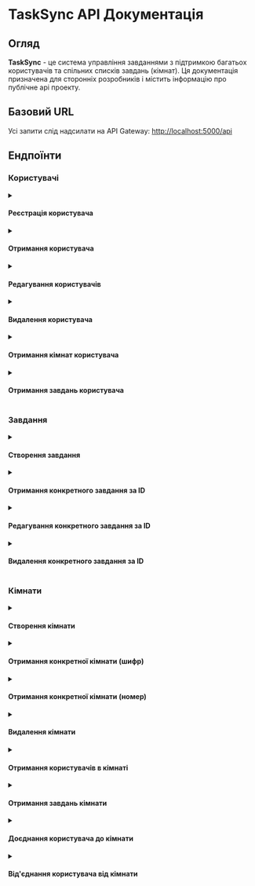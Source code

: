 # TaskSync API Документація
## Огляд
**TaskSync** - це система управління завданнями з підтримкою багатьох користувачів та спільних списків завдань (кімнат). Ця документація призначена для сторонніх розробників і містить інформацію про публічне api проекту.

## Базовий URL
Усі запити слід надсилати на API Gateway:
[http://localhost:5000/api](http://localhost:5000/api)

## Ендпоїнти
### Користувачі
<details>
<summary>

#### Реєстрація користувача

</summary>

- **URL:** `api/users`
- **Метод**: <mark>POST</mark>
- **Опис**: Створює нового користувача
**Параметри запиту**
```json
{
    "username": "user001",
    "password": "StrongPassword321!",
    "email": "user001@fakemail.com"
}
```
**Відповіді:**
**201 *Created***
```json
{
    "message": "User created successfully.",
    "user_id": 1
}
```
**422 *Unprocessable Entity***
```json
{
    "error": "Invalid data. 'username', 'email' and 'password' are required."
}
```
**409 *Conflict***
```json
{
    "error": "User already exists. 'username' and 'email' must be unique".
}
```
**500 *Internal Server Error***
```json
{
    "error": "details"
}
```
</details>

<details>
<summary>

#### Отримання користувача

</summary>

- **URL:** `api/users/{user_id}`
- **Метод**: <mark>GET</mark>
- **Опис**: Отримання користувача за id

- **URL:** `api/user/{username}`
- **Метод**: <mark>GET</mark>
- **Опис**: Отримання користувача за username

**Відповіді:**
**200 *OK***
```json
{
    "user_id": 1,
    "username": "user001",
    "password": "StrongPassword321!",
    "email": "user001@fakemail.com"
}
```
**404 *Not found***
```json
{
    "error": "User is not found"
}
```
**500 *Internal Server Error***
```json
{
    "error": "details"
}
```
</details>

<details>
<summary>

#### Редагування користувачів

</summary>

- **URL:** `api/users/{user_id}`
- **Метод**: <mark>PUT</mark>
- **Опис**: Отримання користувача за id
**Параметри запиту (мінімум один)**
```json
{
    "username": "user002",
    "email": "new@fakemail.com",
    "password": "NewPass"
}
```

**Відповіді**
**200 *OK***
```json
{
    "message": "User updated successfully."
}
```
**404 *Not found***
```json
{
    "error": "User is not found."
}
```
**500 *Internal server error***
```json
{
    "error": "details"
}
```
</details>

<details>
<summary>

#### Видалення користувача

</summary>

- **URL:** `api/users/{user_id}`
- **Метод**: <mark>DELETE</mark>
- **Опис**: Видалення користувача за id

**Відповіді**
**204 *No Content***
**404 *Not found***
```json
{
    "error": "User is not found."
}
```
**500 *Internal server error***
```json
{
    "error": "details"
}
```
</details>

<details>
<summary>

#### Отримання кімнат користувача

</summary>

- **URL:** `api/users/{user_id}/rooms`
- **Метод**: <mark>GET</mark>
- **Опис**: Отримання всіх кімнат, в які входить користувач

**Відповіді**
**200 *OK***
```json
[
    {
        "room_id": 1,
        "user_id": 1,
        "code": "1AoQ",
        "title": "Awesome room",
        "description": "Lorem ipsum dolor laborum"
    },
    {
        "room_id": 16,
        "user_id": 1,
        "code": "123AAA",
        "title": "AHAHAHAHA Penis",
        "description": ""
    }
]
```
**404 *Not found***
```json
{
    "error": "User is not found or has no rooms"
}
```
**500 *Internal Server Error***
```json
{
    "error": "details"
}
```
</details>

<details>
<summary>

#### Отримання завдань користувача

</summary>

- **URL:** `api/users/{user_id}/rooms`
- **Метод**: <mark>GET</mark>
- **Опис**: Отримання всіх завдань, які створив користувач

**Відповіді**
**200 *OK***
```json
[
    {
        "task_id": 1,
        "title": "Купити корову",
        "user_id": 1,
        "room_id": 6,
        "deadline": "01-04-2024",
        "status": 2
    },
    {
        "task_id": 125,
        "title": "Створити ферму",
        "user_id": 1,
        "room_id": 8,
        "deadline": "01-04-2024",
        "status": 3
    }
]
```
**404 *Not found***
```json
{
    "error": "User is not found or has no tasks"
}
```
**500 *Internal Server Error***
```json
{
    "error": "details"
}
```
</details>

### Завдання
<details>
<summary>

#### Створення завдання

</summary>

- **URL:** `/api/tasks`
- **Метод:** <mark>POST</mark>
- **Опис:** Публікація нового завдання
**Параметри запиту**
```json
{
    "title": "Default",
    "user_id": 1,
    "room_id": 1,
    "deadline": "2024-04-01T00:00:00Z",
    "status": 3 
}
```

**Відповіді**
**201 *Created***
```json
{
    "message": "Task creared successfully",
    "task_id": 6
}
```
**422 *Unprocessable value***
```json
{
    "error": "Invalid data. 'title', 'user_id' and 'room_id' are required"
}
```
**500 *Internal Server Error***
```json
{
    "error": "details"
}
```
</details>

<details>
<summary>

#### Отримання конкретного завдання за ID

</summary>

- **URL:** `/api/tasks/{task_id}`
- **Методи:** <mark>GET</mark>
- **Опис:** Отримує конкретне завдання за його ID.

**Відповіді**
- **200 *OK***
```json
{
  "id": 1,
  "title": "Fix the bug in the authentication system",
  "description": "There's a critical bug in the login feature that prevents users from logging in under certain conditions.",
  "user_id": 2,
  "room_id": 1,
  "deadline": "2024-10-20T10:00:00Z",
  "status": "pending"
}
```
- **404 *Not Found***
```json
{
  "error": "Task is not found."
}
```
- **500 *Internal Server Error***
```json
{
  "error": "details"
}
```
</details>

<details>
<summary>

#### Редагування конкретного завдання за ID

</summary>

- **URL:** `/api/tasks/{task_id}`
- **Методи:** <mark>PUT</mark>
- **Опис:** Оновлює існуюче завдання за його ID.

**Тіло запиту**
```json
{
  "title": "New title",
  "description": "New description",
  "user_id": 5,
  "room_id": 2,
  "deadline": "2024-11-01T12:00:00Z",
  "status": "completed"
}
```

**Відповіді**
- **200 *OK***
```json
{
  "message": "Task updated successfully."
}
```
- **404 *Not Found***
```json
{
  "error": "Task is not found."
}
```
- **422 *Unprocessable Entity***
```json
{
  "error": "Invalid status value. (1, 2, 3) are possible."
}
```
- **500 *Internal Server Error***
```json
{
  "error": "details"
}
```
</details>

<details>
<summary>

#### Видалення конкретного завдання за ID

</summary>

- **URL:** `/api/tasks/{task_id}`
- **Методи:** <mark>DELETE</mark>
- **Опис:** Видаляє існуюче завдання за його ID.

**Відповіді**
- **204 *No Content***    
- **404 *Not Found***
```json
{
  "error": "Task is not found."
}
```
- **500 *Internal Server Error***
```json
{
  "error": "details"
}
```
</details>

### Кімнати
<details>
<summary>

#### Створення кімнати

</summary>

- **URL:** `/api/rooms`
- **Метод:** <mark>POST</mark>
- **Опис:** Створення нової кімнати, в яку автоматично додається користувач, що її створив (завдання не можуть існувати, не належачи до жодної кімнати)
**Параметри запиту**
```json
{
    "user_id": 1,
    "code": "0000",
    "title": "Default Room",
    "description": "AAAAAAAAAAAAAAAAAAAA я дуже втомився"
}
```

**Відповіді**
**201 *Created***
```json
{
    "message": "Room created successfully",
    "room_id": "1"
}
```
**422 *Unprocessable Entity***
```json
{
    "error": "Invalid data. 'user_id' and 'code' are required"
}
```
**409 *Conflict***
```json
{
    "error": "Room already exists. 'code' must be unique"
}
```
**500 *Internal Service Error***
```json
{
    "error": "details"
}
```
</details>

<details>
<summary>

#### Отримання конкретної кімнати (шифр)

</summary>

- **URL:** `/api/rooms/{code}`
- **Метод:** <mark>GET</mark>
- **Опис:** Отримання кімнати за її індивідуальним шифром

**Відповіді**
**200 *OK***
```json
{
    "id": 2,
    "user_id": 3,
    "code": "XYZ456",
    "title": "Design Team",
    "description": "Room for the design team to share ideas and collaborate."
}
```
**404 *Not found***
```json
{
    "error": "Room is not found."
}
```
**500 *Internal Server Error***
```json
{
    "error": "details"
}
```
</details>

<details>
<summary>

#### Отримання конкретної кімнати (номер)

</summary>

- **URL:** `/api/rooms/{room_id}`
- **Метод:** <mark>GET</mark>
- **Опис:** Отримання кімнати за її id

**Відповіді**
**200 *ОК***
```json
{
    "id": 1,
    "user_id": 2,
    "code": "ABC123",
    "title": "Project Planning",
    "description": "Room for project planning and task coordination."
}
```
**404 *Not found***
```json
{
    "error": "Room is not found."
}
```
**500 *Internal Server Error***
```json
{
    "error": "details"
}
```
</details>

<details>
<summary>

#### Видалення кімнати

</summary>

- **URL:** `/api/rooms/{room_id}`
- **Метод:** <mark>DELETE</mark>
- **Опис:** Видалення кімнати за її id

**Відповіді**
**204 *No Content***
**404 *Not found***
```json
{
    "error": "Room is not found."
}
```
**500 *Internal Server Error***
```json
{
    "error": "details"
}
```
</details>

<details>
<summary>

#### Отримання користувачів в кімнаті

</summary>

- **URL:** `/api/rooms/{room_id}/users`
- **Метод:** <mark>GET</mark>
- **Опис:** Список всіх користувачів, що прикріплені до конкретної кімнати.

**Відповіді**
**200 *ОК***
```json
[
    {
        "user_id": 1,
        "username": "user001",
        "password": "StrongPassword321!",
        "email": "user001@fakemail.com"
    },
    {
        "user_id": 2,
        "username": "user002",
        "password": "StrongPassword321!",
        "email": "user002@fakemail.com"
    }
]
```
**404 *Not found***
```json
{
    "fatal": "Room does not exist or there are no users in room."
}
```
**Примітка:** *Якщо ви отримали цю помилку перевірте наявність кімнати за її номером. Якщо кімната існує, але ви все ж отримали помилку - це може означати, що кімната не була видалена після видалення всіх користувачів, що може призвести до значних витоків пам'яті.*

**500 *Internal Server Error***
```json
{
    "error": "details"
}
```
</details>

<details>
<summary>

#### Отримання завдань кімнати

</summary>

- **URL:** `/api/rooms/{room_id}/tasks`
- **Метод:** <mark>GET</mark>
- **Опис:** Список всіх завдань всередині кімнати.

**Відповіді**
**200 *ОК***
```json
[
  {
    "id": 1,
    "title": "Fix the bug in the authentication system",
    "description": "There's a critical bug in the login feature that prevents users from logging in under certain conditions.",
    "user_id": 2,
    "room_id": 1,
    "deadline": "2024-10-20T10:00:00Z",
    "status": "pending"
  },
  {
    "id": 2,
    "title": "Create project documentation",
    "description": "Document the API endpoints, data models, and overall project architecture for future reference.",
    "user_id": 4,
    "room_id": 1,
    "deadline": "2024-10-22T16:30:00Z",
    "status": "in_progress"
  }
]
```
**404 *Not found***
```json
{
    "error": "Room is not found or contains no tasks"
}
```
**500 *Internal Server Error***
```json
{
    "error": "details"
}
```
</details>

<details>
<summary>

#### Доєднання користувача до кімнати

</summary>

- **URL:** `/api/rooms/join`
- **Метод:** <mark>POST</mark>
- **Опис:** Прикріплює певного користувача до певної кімнати.
**Параметри запиту**
```json
{
    "user_id": 1,
    "room_id": 1
}
```

**Відповіді**
**201 *ОК***
```json
{
    "message": "User joined the room."
}
```
**404 *Not found***
```json
{
    "error": "User is not found"
}
```
or
```json
{
    "error": "Room is not found" 
}
```
**409 *Conflict***
```json
{
    "error": "User is already joined."
}
```
**422 *Unprocessable value***
```json
{
    "error": "Invalid data. 'user_id' and 'room_id' are required"
}
```
**500 *Internal Server Error***
```json
{
    "error": "details"
}
```
</details>

<details>
<summary>

#### Від'єднання користувача від кімнати

</summary>

- **URL:** `/api/rooms/remove`
- **Методи:** <mark>DELETE</mark>
- **Опис:** Від'єднує конкретного користувача від конкретної кімнати
**Параметри запиту**
```json
{
    "user_id": 1,
    "room_id": 1
}
```

**Відповіді**
**200 *OK***
```json
{
    "message": "User removed from room successfully."
}
```
**204 *No Content***
**Примітка:** *Користувача від'єднано, а кімнату видалено, оскільки в ній не лишилось користувачів*
**404 *Not found**
```json
{
    "error": "Relation is not found."
}
```
**422 *Unprocessable Entity***
```json
{
    "error": "Invalid data. 'user_id' and 'room_id' are required"
}
```
**500 *Internal Server Error***
```json
{
    "error": "details"
}
```
</details>